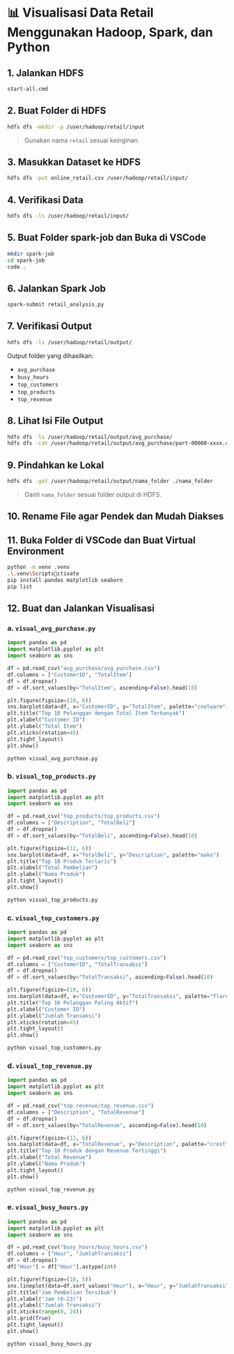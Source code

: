 
# 📊 Visualisasi Data Retail Menggunakan Hadoop, Spark, dan Python

## 1. Jalankan HDFS

```bash
start-all.cmd
```

## 2. Buat Folder di HDFS

```bash
hdfs dfs -mkdir -p /user/hadoop/retail/input
```

> Gunakan nama `retail` sesuai keinginan.

## 3. Masukkan Dataset ke HDFS

```bash
hdfs dfs -put online_retail.csv /user/hadoop/retail/input/
```

## 4. Verifikasi Data

```bash
hdfs dfs -ls /user/hadoop/retail/input/
```

## 5. Buat Folder spark-job dan Buka di VSCode

```bash
mkdir spark-job
cd spark-job
code .
```

## 6. Jalankan Spark Job

```bash
spark-submit retail_analysis.py
```

## 7. Verifikasi Output

```bash
hdfs dfs -ls /user/hadoop/retail/output/
```

Output folder yang dihasilkan:
- `avg_purchase`
- `busy_hours`
- `top_customers`
- `top_products`
- `top_revenue`

## 8. Lihat Isi File Output

```bash
hdfs dfs -ls /user/hadoop/retail/output/avg_purchase/
hdfs dfs -cat /user/hadoop/retail/output/avg_purchase/part-00000-xxxx.csv
```

## 9. Pindahkan ke Lokal

```bash
hdfs dfs -get /user/hadoop/retail/output/nama_folder ./nama_folder
```

> Ganti `nama_folder` sesuai folder output di HDFS.

## 10. Rename File agar Pendek dan Mudah Diakses

## 11. Buka Folder di VSCode dan Buat Virtual Environment

```bash
python -m venv .venv
.\.venv\Scriptsctivate
pip install pandas matplotlib seaborn
pip list
```

## 12. Buat dan Jalankan Visualisasi

### a. `visual_avg_purchase.py`

```python
import pandas as pd
import matplotlib.pyplot as plt
import seaborn as sns

df = pd.read_csv("avg_purchase/avg_purchase.csv")
df.columns = ["CustomerID", "TotalItem"]
df = df.dropna()
df = df.sort_values(by="TotalItem", ascending=False).head(10)

plt.figure(figsize=(10, 6))
sns.barplot(data=df, x="CustomerID", y="TotalItem", palette="coolwarm")
plt.title("Top 10 Pelanggan dengan Total Item Terbanyak")
plt.xlabel("Customer ID")
plt.ylabel("Total Item")
plt.xticks(rotation=45)
plt.tight_layout()
plt.show()
```

```bash
python visual_avg_purchase.py
```

### b. `visual_top_products.py`

```python
import pandas as pd
import matplotlib.pyplot as plt
import seaborn as sns

df = pd.read_csv("top_products/top_products.csv")
df.columns = ["Description", "TotalBeli"]
df = df.dropna()
df = df.sort_values(by="TotalBeli", ascending=False).head(10)

plt.figure(figsize=(12, 6))
sns.barplot(data=df, x="TotalBeli", y="Description", palette="mako")
plt.title("Top 10 Produk Terlaris")
plt.xlabel("Total Pembelian")
plt.ylabel("Nama Produk")
plt.tight_layout()
plt.show()
```

```bash
python visual_top_products.py
```

### c. `visual_top_customers.py`

```python
import pandas as pd
import matplotlib.pyplot as plt
import seaborn as sns

df = pd.read_csv("top_customers/top_customers.csv")
df.columns = ["CustomerID", "TotalTransaksi"]
df = df.dropna()
df = df.sort_values(by="TotalTransaksi", ascending=False).head(10)

plt.figure(figsize=(10, 6))
sns.barplot(data=df, x="CustomerID", y="TotalTransaksi", palette="flare")
plt.title("Top 10 Pelanggan Paling Aktif")
plt.xlabel("Customer ID")
plt.ylabel("Jumlah Transaksi")
plt.xticks(rotation=45)
plt.tight_layout()
plt.show()
```

```bash
python visual_top_customers.py
```

### d. `visual_top_revenue.py`

```python
import pandas as pd
import matplotlib.pyplot as plt
import seaborn as sns

df = pd.read_csv("top_revenue/top_revenue.csv")
df.columns = ["Description", "TotalRevenue"]
df = df.dropna()
df = df.sort_values(by="TotalRevenue", ascending=False).head(10)

plt.figure(figsize=(12, 6))
sns.barplot(data=df, x="TotalRevenue", y="Description", palette="crest")
plt.title("Top 10 Produk dengan Revenue Tertinggi")
plt.xlabel("Total Revenue")
plt.ylabel("Nama Produk")
plt.tight_layout()
plt.show()
```

```bash
python visual_top_revenue.py
```

### e. `visual_busy_hours.py`

```python
import pandas as pd
import matplotlib.pyplot as plt
import seaborn as sns

df = pd.read_csv("busy_hours/busy_hours.csv")
df.columns = ["Hour", "JumlahTransaksi"]
df = df.dropna()
df["Hour"] = df["Hour"].astype(int)

plt.figure(figsize=(10, 5))
sns.lineplot(data=df.sort_values("Hour"), x="Hour", y="JumlahTransaksi", marker="o", linewidth=2)
plt.title("Jam Pembelian Tersibuk")
plt.xlabel("Jam (0-23)")
plt.ylabel("Jumlah Transaksi")
plt.xticks(range(0, 24))
plt.grid(True)
plt.tight_layout()
plt.show()
```

```bash
python visual_busy_hours.py
```
